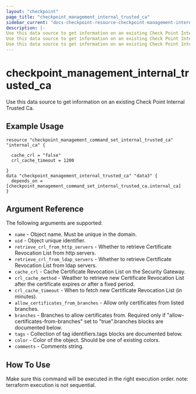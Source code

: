 ```yaml
---
layout: "checkpoint"
page_title: "checkpoint_management_internal_trusted_ca"
sidebar_current: "docs-checkpoint-resource-checkpoint-management-internal-trusted-ca"
description: |-
Use this data source to get information on an existing Check Point Internal Trusted Ca.
Use this data source to get information on an existing Check Point Internal Trusted Ca.
Use this data source to get information on an existing Check Point Internal Trusted Ca.
---
```


# checkpoint_management_internal_trusted_ca

Use this data source to get information on an existing Check Point Internal Trusted Ca.

## Example Usage


```hcl
resource "checkpoint_management_command_set_internal_trusted_ca" "internal_ca" {

  cache_crl = "false"
  crl_cache_timeout = 1200
  
}
data "checkpoint_management_internal_trusted_ca" "data3" {
  depends_on = [checkpoint_management_command_set_internal_trusted_ca.internal_ca]
}
```

## Argument Reference

The following arguments are supported:

* `name` -  Object name. Must be unique in the domain.
* `uid` -  Object unique identifier.
* `retrieve_crl_from_http_servers` -  Whether to retrieve Certificate Revocation List from http servers. 
* `retrieve_crl_from_ldap_servers` -  Whether to retrieve Certificate Revocation List from ldap servers.
* `cache_crl` -  Cache Certificate Revocation List on the Security Gateway. 
* `crl_cache_method` -  Weather to retrieve new Certificate Revocation List after the certificate expires or after a fixed period. 
* `crl_cache_timeout` -  When to fetch new Certificate Revocation List (in minutes). 
* `allow_certificates_from_branches` -  Allow only certificates from listed branches. 
* `branches` -  Branches to allow certificates from. Required only if "allow-certificates-from-branches" set to "true".branches blocks are documented below.
* `tags` -  Collection of tag identifiers.tags blocks are documented below.
* `color` - Color of the object. Should be one of existing colors. 
* `comments` - Comments string. 



## How To Use
Make sure this command will be executed in the right execution order. 
note: terraform execution is not sequential.  

